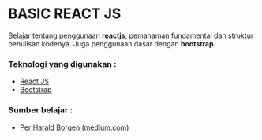BASIC REACT JS
==============
Belajar tentang penggunaan **reactjs**, pemahaman fundamental dan struktur penulisan kodenya. Juga penggunaan dasar dengan **bootstrap**.


### Teknologi yang digunakan :
* [React JS](https://facebook.github.io/react/docs/getting-started.html "Getting started to reactjs")
* [Bootstrap](http://getbootstrap.com/getting-started "Getting started to bootstrap")


### Sumber belajar :
* [Per Harald Borgen (medium.com)](https://medium.com/learning-new-stuff/learn-react-js-in-7-min-92a1ef023003#.vgb5y8lag "Article by: Per Harald Borgen")